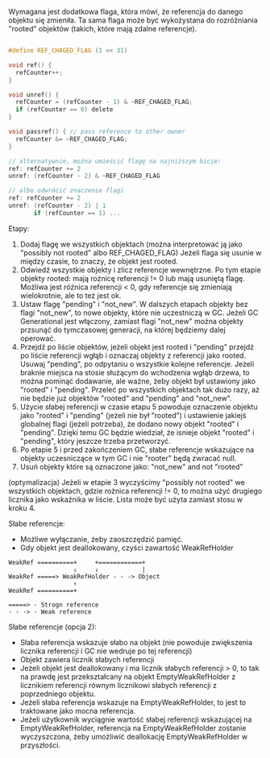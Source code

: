

Wymagana jest dodatkowa flaga, która mówi, że referencja do danego objektu się zmieniła.
Ta sama flaga może być wykożystana do rozróźniania "rooted" objektów (takich, które mają zdalne referencje).

```c

#define REF_CHAGED_FLAG (1 << 31)

void ref() {
  refCounter++;
}

void unref() {
  refCounter = (refCounter - 1) & ~REF_CHAGED_FLAG;
  if (refCounter == 0) delete
}

void passref() { // pass reference to other owner
  refCounter &= ~REF_CHAGED_FLAG;
}

// alternatywnie, można umieścić flagę na najniższym bicie:
ref: refCounter += 2
unref: (refCounter - 2) & ~REF_CHAGED_FLAG

// albo odwrócić znaczenie flagi
ref: refCounter += 2
unref: (refCounter - 2) | 1
       if (refCounter == 1) ...
```

Etapy:
1. Dodaj flagę we wszystkich objektach (można interpretować ją jako "possibly not rooted" albo REF_CHAGED_FLAG)
   Jeżeli flaga się usunie w między czasie, to znaczy, że objekt jest rooted.
2. Odwiedź wszystkie objekty i zlicz referencje wewnętrzne.
   Po tym etapie objekty rooted: mają rożnicę referencji != 0 lub mają usuniętą flagę.
   Możliwa jest róźnica referencji < 0, gdy referencje się zmieniają wielokrotnie, ale to też jest ok.
3. Ustaw flagę "pending" i "not_new". W dalszych etapach objekty bez flagi "not_new", to nowe objekty, które nie uczestniczą w GC.
   Jeżeli GC Generational jest włączony, zamiast flagi "not_new" można objekty przsunąć do tymczasowej generacji, na której
   będziemy dalej operować.
5. Przejdź po liście objektów, jeżeli objekt jest rooted i "pending" przejdż po liście referencji wgłąb i oznaczaj objekty z
   referencji jako rooted. Usuwaj "pending", po odpytaniu o wszystkie kolejne referencje. Jeżeli braknie miejsca na stosie
   służącym do wchodzenia wgłąb drzewa, to można pominąć dodawanie, ale ważne, żeby objekt był ustawiony jako "rooted" i
   "pending". Przeleć po wszystkich objektach tak dużo razy, aż nie będzie już objektów "rooted" and "pending" and "not_new".
6. Użycie słabej referencji w czasie etapu 5 powoduje oznaczenie objektu jako "rooted" i "pending" (jeżeli nie był "rooted") i
   ustawienie jakiejś globalnej flagi (jeżeli potrzeba), że dodano nowy objekt "rooted" i "pending". Dzięki temu GC będzie
   wiedział, że isnieje objekt "rooted" i "pending", który jeszcze trzeba przetworzyć.
7. Po etapie 5 i przed zakończeniem GC, słabe referencje wskazujące na objekty uczesniczące w tym GC i nie "rooter" będą
   zwracać null.
8. Usuń objekty które są oznaczone jako: "not_new" and not "rooted"

(optymalizacja) Jeżeli w etapie 3 wyczyścimy "possibly not rooted" we wszystkich objektach, gdzie roźnica referencji != 0, to
można użyć drugiego licznika jako wskaźnika w liście. Lista może być użyta zamiast stosu w kroku 4.

Słabe referencje:
* Możliwe wyłączanie, żeby zaoszczędzić pamięć.
* Gdy objekt jest deallokowany, czyści zawartość WeakRefHolder
```
WeakRef ==========+     +============+
                  ⇓     ⇓            |
WeakRef =====> WeakRefHolder - - -> Object
                  ⇑
WeakRef ==========+

=====> - Strogn reference
- - -> - Weak reference
```

Słabe referencje (opcja 2):
* Słaba referencja wskazuje słabo na objekt (nie powoduje zwiększenia licznika referencji i GC nie wedruje po tej referencji)
* Objekt zawiera licznik słabych referencji
* Jeżeli objekt jest deallokowany i ma licznik słabych referencji > 0, to tak na prawdę jest przekształcany na
  objekt EmptyWeakRefHolder z licznikiem referencji równym licznikowi słabych referencji z poprzedniego objektu.
* Jeżeli słaba referencja wskazuje na EmptyWeakRefHolder, to jest to traktowane jako mocna referencja.
* Jeżeli użytkownik wyciągnie wartość słabej referencji wskazującej na EmptyWeakRefHolder, referencja na EmptyWeakRefHolder
  zostanie wyczyszczona, żeby umożliwić deallokację EmptyWeakRefHolder w przyszłości.
